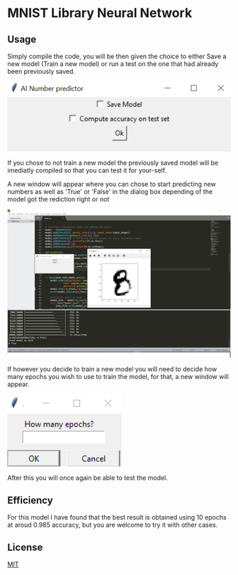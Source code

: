 # MNIST Library Neural Network



## Usage

Simply compile the code, you will be then given the choice to either Save a new model (Train a new model) or run a test on the one that had already been previously saved.



![alt text](https://raw.githubusercontent.com/Alvaro2112/MNIST/master/Pictures_for_Readme/start.png)


If you chose to not train a new model the previously saved model will be imediatly compiled so that you can test it for your-self.

A new window will appear where you can chose to start predicting new numbers as well as 'True' or 'False' in the dialog box depending of the model got the rediction right or not



![alt text](https://raw.githubusercontent.com/Alvaro2112/MNIST/master/Pictures_for_Readme/final.png)

If however you decide to train a new model you will need to decide how many epochs you wish to use to train the model, for that, a new window will appear.



![alt text](https://raw.githubusercontent.com/Alvaro2112/MNIST/master/Pictures_for_Readme/epoch.png)



After this you will once again be able to test the model.



## Efficiency

For this model I have found that the best result is obtained using 10 epochs at aroud 0.985 accuracy, but you are welcome to try it with other cases.

## License

[MIT](https://choosealicense.com/licenses/mit/)
